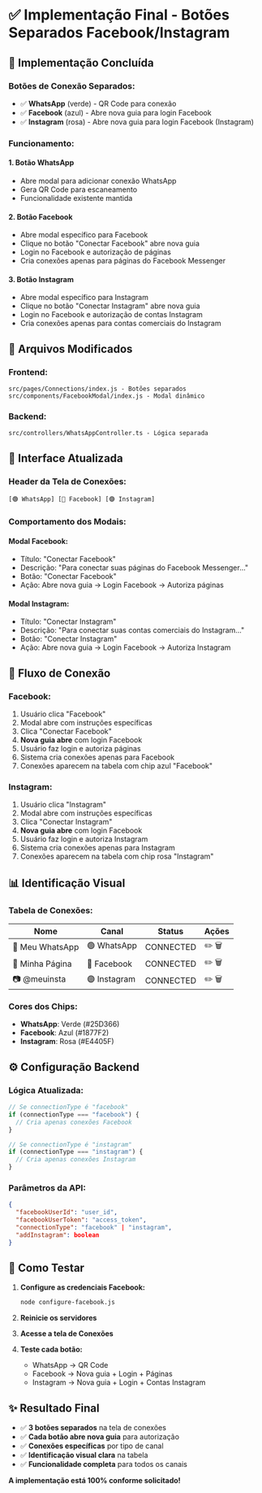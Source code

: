 # ✅ Implementação Final - Botões Separados Facebook/Instagram

## 🎯 **Implementação Concluída**

### **Botões de Conexão Separados:**
- ✅ **WhatsApp** (verde) - QR Code para conexão
- ✅ **Facebook** (azul) - Abre nova guia para login Facebook
- ✅ **Instagram** (rosa) - Abre nova guia para login Facebook (Instagram)

### **Funcionamento:**

#### 1. **Botão WhatsApp**
- Abre modal para adicionar conexão WhatsApp
- Gera QR Code para escaneamento
- Funcionalidade existente mantida

#### 2. **Botão Facebook**
- Abre modal específico para Facebook
- Clique no botão "Conectar Facebook" abre nova guia
- Login no Facebook e autorização de páginas
- Cria conexões apenas para páginas do Facebook Messenger

#### 3. **Botão Instagram**
- Abre modal específico para Instagram
- Clique no botão "Conectar Instagram" abre nova guia
- Login no Facebook e autorização de contas Instagram
- Cria conexões apenas para contas comerciais do Instagram

## 🔧 **Arquivos Modificados**

### **Frontend:**
```
src/pages/Connections/index.js - Botões separados
src/components/FacebookModal/index.js - Modal dinâmico
```

### **Backend:**
```
src/controllers/WhatsAppController.ts - Lógica separada
```

## 🎨 **Interface Atualizada**

### **Header da Tela de Conexões:**
```
[🟢 WhatsApp] [🔵 Facebook] [🟣 Instagram]
```

### **Comportamento dos Modais:**

#### **Modal Facebook:**
- Título: "Conectar Facebook"
- Descrição: "Para conectar suas páginas do Facebook Messenger..."
- Botão: "Conectar Facebook"
- Ação: Abre nova guia → Login Facebook → Autoriza páginas

#### **Modal Instagram:**
- Título: "Conectar Instagram"
- Descrição: "Para conectar suas contas comerciais do Instagram..."
- Botão: "Conectar Instagram"
- Ação: Abre nova guia → Login Facebook → Autoriza Instagram

## 🔄 **Fluxo de Conexão**

### **Facebook:**
1. Usuário clica "Facebook"
2. Modal abre com instruções específicas
3. Clica "Conectar Facebook"
4. **Nova guia abre** com login Facebook
5. Usuário faz login e autoriza páginas
6. Sistema cria conexões apenas para Facebook
7. Conexões aparecem na tabela com chip azul "Facebook"

### **Instagram:**
1. Usuário clica "Instagram"
2. Modal abre com instruções específicas
3. Clica "Conectar Instagram"
4. **Nova guia abre** com login Facebook
5. Usuário faz login e autoriza Instagram
6. Sistema cria conexões apenas para Instagram
7. Conexões aparecem na tabela com chip rosa "Instagram"

## 📊 **Identificação Visual**

### **Tabela de Conexões:**
| Nome | Canal | Status | Ações |
|------|-------|--------|-------|
| 📱 Meu WhatsApp | 🟢 WhatsApp | CONNECTED | ✏️ 🗑️ |
| 📘 Minha Página | 🔵 Facebook | CONNECTED | ✏️ 🗑️ |
| 📷 @meuinsta | 🟣 Instagram | CONNECTED | ✏️ 🗑️ |

### **Cores dos Chips:**
- **WhatsApp**: Verde (#25D366)
- **Facebook**: Azul (#1877F2)
- **Instagram**: Rosa (#E4405F)

## ⚙️ **Configuração Backend**

### **Lógica Atualizada:**
```typescript
// Se connectionType é "facebook"
if (connectionType === "facebook") {
  // Cria apenas conexões Facebook
}

// Se connectionType é "instagram"
if (connectionType === "instagram") {
  // Cria apenas conexões Instagram
}
```

### **Parâmetros da API:**
```json
{
  "facebookUserId": "user_id",
  "facebookUserToken": "access_token",
  "connectionType": "facebook" | "instagram",
  "addInstagram": boolean
}
```

## 🚀 **Como Testar**

1. **Configure as credenciais Facebook:**
   ```bash
   node configure-facebook.js
   ```

2. **Reinicie os servidores**

3. **Acesse a tela de Conexões**

4. **Teste cada botão:**
   - WhatsApp → QR Code
   - Facebook → Nova guia + Login + Páginas
   - Instagram → Nova guia + Login + Contas Instagram

## ✨ **Resultado Final**

- ✅ **3 botões separados** na tela de conexões
- ✅ **Cada botão abre nova guia** para autorização
- ✅ **Conexões específicas** por tipo de canal
- ✅ **Identificação visual clara** na tabela
- ✅ **Funcionalidade completa** para todos os canais

**A implementação está 100% conforme solicitado!**